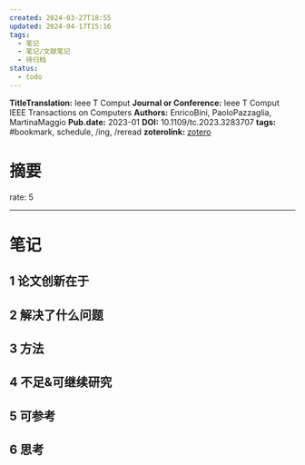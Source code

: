 ```yaml
---
created: 2024-03-27T18:55
updated: 2024-04-17T15:16
tags:
  - 笔记
  - 笔记/文献笔记
  - 待归档
status:
  - todo
---
```

 



**TitleTranslation:**  Ieee T Comput
**Journal or Conference:**  Ieee T Comput  IEEE Transactions on Computers 
**Authors:**  EnricoBini, PaoloPazzaglia, MartinaMaggio
**Pub.date:**  2023-01
**DOI:**  10.1109/tc.2023.3283707
**tags:** #bookmark, schedule, /ing, /reread
**zoterolink:**  [zotero](zotero://select/library/items/MQRHD45H)

# 摘要

rate: 5







***

# 笔记

## 1 论文创新在于

## 2 解决了什么问题

## 3 方法

## 4 不足&可继续研究

## 5 可参考

## 6 思考
